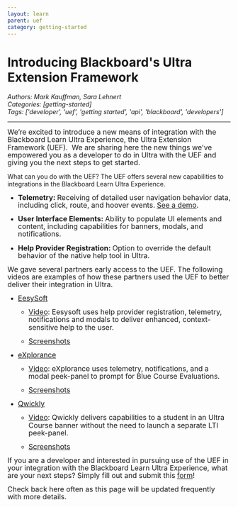 ```yaml
---
layout: learn
parent: uef
category: getting-started
---
```

# Introducing Blackboard's Ultra Extension Framework
*Authors: Mark Kauffman, Sara Lehnert*  
*Categories: [getting-started]*  
*Tags: ['developer', 'uef', 'getting started', 'api', 'blackboard', 'developers']*  
<hr />

<p><span style="font-size:12.0pt;line-height:107%">We’re excited to introduce a new means of integration with the Blackboard Learn Ultra Experience, the Ultra Extension Framework (UEF).  We are sharing here the new things we've empowered you as a developer to do in Ultra with the UEF and giving you the next steps to get started.</span></p>

What can you do with the UEF? The UEF offers several new capabilities to integrations in the Blackboard Learn Ultra Experience.

  * **<span style="font-size:12.0pt;line-height:107%">Telemetry:</span>** <span style="font-size:12.0pt;line-height:107%">Receiving of detailed user navigation behavior data, including click, route, and hoover events.</span> [<span style="font-size:12.0pt;line-height:
107%">See a demo</span>](https://youtu.be/rnMsvVo6xOA)<span style="font-size:12.0pt;line-height:107%">.</span>

  * **<span style="font-size:12.0pt;line-height:107%">User Interface Elements:</span>** <span style="font-size:12.0pt;line-height:107%">Ability to populate UI elements and content, including capabilities for banners, modals, and notifications.</span>

  * **<span style="font-size:12.0pt;line-height:107%">Help Provider Registration:</span>** <span style="font-size:12.0pt;line-height:107%">Option to override the default behavior of the native help tool in Ultra.</span>
<!-- End of the What can you do with the UEF section. -->

<span style="font-size:12.0pt;line-height:107%">We gave several partners early access to the UEF. The following videos are examples of how these partners used the UEF to better deliver their integration in Ultra.</span>

 * [<span style="font-size:12.0pt;line-height:107%">EesySoft</span>](https://appcatalog.blackboard.com/partners/0017000000skxYBAAY/EesySoft/)<span style="font-size:12.0pt;line-height:107%"> </span>

   * [<span style="font-size:12.0pt;line-height:
107%">Video</span>](https://youtu.be/OKJWiddjJws)<span style="font-size:12.0pt;line-height:107%">: Eesysoft uses help provider registration, telemetry, notifications and modals to deliver enhanced, context-sensitive help to the user.</span>

   * [<span style="font-size:12.0pt;line-height:107%">Screenshots</span>](http://images.email.blackboard.com/Web/BlackboardInc/%7B06cb8e9e-5a54-4c15-bde4-fda7df2d8911%7D_EesySoftUEFscreenshots.pdf)

 * [<span style="font-size:
12.0pt;line-height:107%">eXplorance</span>](https://appcatalog.blackboard.com/details/blue/)<span style="font-size:12.0pt;
line-height:107%"></span>

   * [<span style="font-size:12.0pt;line-height:107%">Video</span>](https://onblackboard-my.sharepoint.com/:v:/g/personal/mark_kauffman_blackboard_com/Ed6yTbNle0lLjpeMDsPnCCwBJrs0hXcCg5hv7-tKfnikgg?e=p1C3Rv)<span style="font-size:12.0pt;line-height:107%">: eXplorance uses telemetry, notifications, and a modal peek-panel to prompt for Blue Course Evaluations.</span>
   
   * [<span style="font-size:12.0pt;line-height:107%">Screenshots</span>](http://images.email.blackboard.com/Web/BlackboardInc/%7B8ca742bc-d001-440c-9e47-6f3263fa677e%7D_ExploranceUEFscreenshots.pdf)

 * [<span style="font-size:12.0pt;line-height:107%">Qwickly</span>](http://appcatalog.blackboard.com/partners/0017000000w4nNgAAI/Qwickly%2C+Inc)<span style="font-size:12.0pt;line-height:107%"></span>

   * [<span style="font-size:12.0pt;
line-height:107%">Video</span>](https://vimeo.com/432279170/4b30aed978)<span style="font-size:12.0pt;line-height:
107%">: Qwickly delivers capabilities to a student in an Ultra Course banner without the need to launch a separate LTI peek-panel.</span>

   * [<span style="font-size:12.0pt;line-height:107%">Screenshots</span>](http://images.email.blackboard.com/Web/BlackboardInc/%7Baffc825e-e416-4c69-aa09-69cf160a5a57%7D_QwicklyUEFscreenshots.pdf)

<span style="font-size:12.0pt;line-height:107%">If you are a developer and interested in pursuing use of the UEF in your integration with the Blackboard Learn Ultra Experience, what are your next steps? Simply fill out and submit this</span> [<span style="font-size:12.0pt;line-height:107%">form</span>](https://go.blackboard.com/UEF)<span style="font-size:12.0pt;line-height:107%">!</span>

<span style="font-size:12.0pt;line-height:107%">Check back here often as this page will be updated frequently with more details.</span>

<span style="font-size:12.0pt;line-height:107%"> </span>

<span style="font-size:12.0pt;line-height:107%"> </span>

<span style="font-size:12.0pt;line-height:107%"> </span>

<span style="font-size:12.0pt;line-height:107%"> </span>
